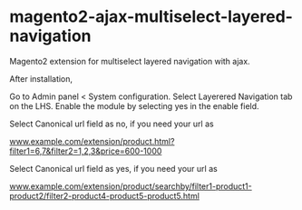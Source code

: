 # magento2-ajax-multiselect-layered-navigation
Magento2 extension for multiselect layered navigation with ajax.

After installation,

Go to Admin panel < System configuration. Select Layerered Navigation tab on the LHS.
Enable the module by selecting yes in the enable field.

Select Canonical url field as no, if you need your url as

www.example.com/extension/product.html?filter1=6,7&filter2=1,2,3&price=600-1000

Select Canonical url field as yes, if you need your url as

www.example.com/extension/product/searchby/filter1-product1-product2/filter2-product4-product5-product5.html


